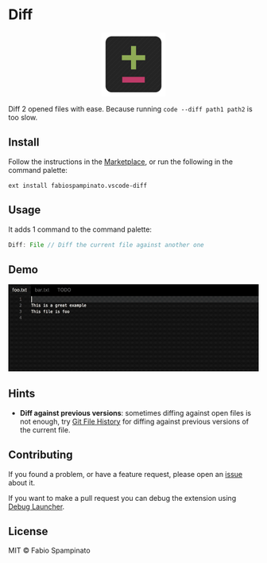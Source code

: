 # Diff

<p align="center">
  <img src="https://raw.githubusercontent.com/fabiospampinato/vscode-diff/master/resources/logo.png" width="128" alt="Logo">
</p>

Diff 2 opened files with ease. Because running `code --diff path1 path2` is too slow.

## Install

Follow the instructions in the [Marketplace](https://marketplace.visualstudio.com/items?itemName=fabiospampinato.vscode-diff), or run the following in the command palette:

```shell
ext install fabiospampinato.vscode-diff
```

## Usage

It adds 1 command to the command palette:

```js
Diff: File // Diff the current file against another one
```

## Demo

![Demo](https://github.com/fabiospampinato/vscode-diff/raw/master/resources/demo.gif)

## Hints

- **Diff against previous versions**: sometimes diffing against open files is not enough, try [Git File History](https://marketplace.visualstudio.com/items?itemName=fabiospampinato.vscode-git-history) for diffing against previous versions of the current file.

## Contributing

If you found a problem, or have a feature request, please open an [issue](https://github.com/fabiospampinato/vscode-diff/issues) about it.

If you want to make a pull request you can debug the extension using [Debug Launcher](https://marketplace.visualstudio.com/items?itemName=fabiospampinato.vscode-debug-launcher).

## License

MIT © Fabio Spampinato

